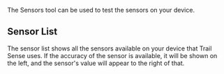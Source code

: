 The Sensors tool can be used to test the sensors on your device.

## Sensor List
The sensor list shows all the sensors available on your device that Trail Sense uses. If the accuracy of the sensor is available, it will be shown on the left, and the sensor's value will appear to the right of that.